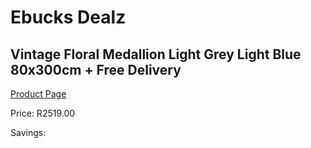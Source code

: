 
# Ebucks Dealz
## Vintage Floral Medallion Light Grey Light Blue 80x300cm + Free Delivery
[Product Page](https://www.ebucks.com/web/shop/productSelected.do?prodId=1210557624&catId=1209942441)

Price: R2519.00

Savings: 


	